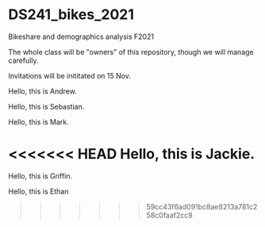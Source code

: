# DS241_bikes_2021
Bikeshare and demographics analysis F2021

The whole class will be "owners" of this repository, though we will manage carefully.

Invitations will be inititated on 15 Nov.

Hello, this is Andrew.

Hello, this is Sebastian.

Hello, this is Mark.

<<<<<<< HEAD
Hello, this is Jackie. 
=======
Hello, this is Griffin.

Hello, this is Ethan
>>>>>>> 59cc43f6ad091bc8ae8213a781c258c0faaf2cc8
